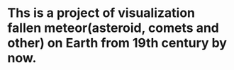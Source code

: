 # Ths is a project of visualization fallen meteor(asteroid, comets and other) on Earth from 19th century by now.
